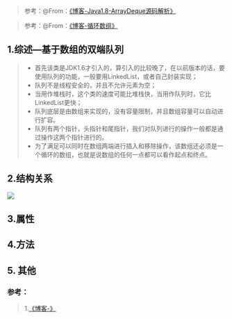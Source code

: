 > 参考：@From：[《博客-Java1.8-ArrayDeque源码解析》](https://www.jianshu.com/p/b29a516eb322)

> 参考：@From：[《博客-循环数组》](https://blog.csdn.net/qq_35131940/article/details/79519185)

## 1.综述—基于数组的双端队列

> - 首先该类是JDK1.6才引入的，算引入的比较晚了，在以前版本的话，要使用队列的功能，一般要用LinkedList，或者自己封装实现；
> - 队列不是线程安全的，并且不允许元素为空；
> - 当用作堆栈时，这个类的速度可能比堆栈快，当用作队列时，它比LinkedList更快；
> - 队列底层是由数组来实现的，没有容量限制，并且数组容量可以自动进行扩容。
> - 队列有两个指针，头指针和尾指针，我们对队列进行的操作一般都是通过操作这两个指针进行的。
> - 为了满足可以同时在数组两端进行插入和移除操作，该数组还必须是一个循环的数组，也就是说数组的任何一点都可以看作起点和终点。

## 2.结构关系

 ![](E:/soft/24.Typora/Typora)

## 3.属性



## 4.方法



## 5. 其他



### 参考：

> 1.[《博客-》]()
>
> 



